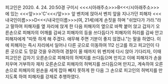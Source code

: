 피고인은 2020. 4. 24. 20:50경 구미시 <<<시아래주소>>>B<<</시아래주소>>>에 있는 <<<앞>>>'C'<<</앞>>> 앞 벤치에 앉아서 벤치 앞을 지나가던 피해자 <<<내국인이름>>>D<<</내국인이름>>>(여, 21세)에게 손짓을 하며 "쉬었다가 가라."라고 말하여 피해자를 옆 자리에 앉게 한 다음 피해자의 옆으로 바짝 붙어 앉고 갑자기 오른손으로 피해자의 어깨를 감싸고 피해자의 등을 쓰다듬다가 피해자의 허리를 감싸 안고 피해자에게 "따뜻 하게 해 주겠다. 애무해 주면 기분이 좋지 않겠냐."는 말을 하였다. 이에 피해자는 즉시 자리에서 일어나 다른 곳으로 이동하여 112 신고를 하고 피고인이 다른 곳으로 도 망갈 것을 우려하여 경찰이 올 때까지 위 벤치에 다시 앉아 기다리자, 이때 피고인은 갑자기 오른손으로 피해자의 허벅지를 쓰다듬으며 만지고 이에 피해자가 손을 치우며 거부하자 재차 오른손으로 피해자의 허벅지를 쓰다듬으며 만지고, 계속하여 오른손으로 피해자의 왼손을 세게 잡아 빼지 못하게 한 다음 그 손으로 피고인의 허벅지를 만지도록 하여 피해자를 강제로 추행하였다.